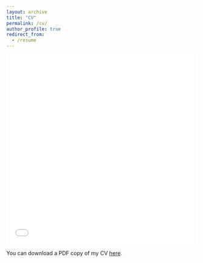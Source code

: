 ```yaml
---
layout: archive
title: "CV"
permalink: /cv/
author_profile: true
redirect_from:
  - /resume
---
```


<iframe src="/files/Prith_CV.pdf" width="100%" height="500" frameborder="no" border="0" marginwidth="0" marginheight="0"></iframe>

You can download a PDF copy of my CV [here](/files/Prith_CV.pdf).
